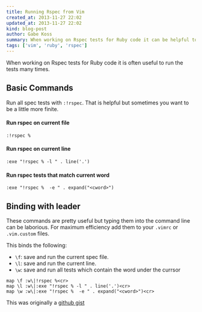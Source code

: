 ```yaml
---
title: Running Rspec from Vim
created_at: 2013-11-27 22:02
updated_at: 2013-11-27 22:02
kind: blog-post
author: Gabe Koss
summary: When working on Rspec tests for Ruby code it can be helpful to run your tests with finite control
tags: ['vim', 'ruby', 'rspec']
--- 
```


When working on Rspec tests for Ruby code it is often useful to run the tests
many times. 

## Basic Commands

Run all spec tests with `:!rspec`. That is helpful but sometimes you want to be
a little more finite.

#### Run rspec on current file

```vim
:!rspec %
```

#### Run rspec on current line

```vim
:exe "!rspec % -l " . line('.')
```

#### Run rspec tests that match current word

```vim
:exe "!rspec %  -e " . expand("<cword>")
```

## Binding with leader

These commands are pretty useful but typing them into the command line can be
laborious. For maximum efficiency add them to your `.vimrc` or `.vim.custom`
files.

This binds the following:

* `\f`: save and run the current spec file. 
* `\l`: save and run the current line. 
* `\w`: save and run all tests which contain the word under the currsor

```vim
map \f :w\|!rspec %<cr>
map \l :w\|:exe "!rspec % -l " . line('.')<cr>
map \w :w\|:exe "!rspec %  -e " . expand("<cword>")<cr>
```

This was originally a [github gist](https://gist.github.com/granolocks/2140549)
